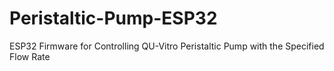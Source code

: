 # Peristaltic-Pump-ESP32
ESP32 Firmware for Controlling QU-Vitro Peristaltic Pump with the Specified Flow Rate

